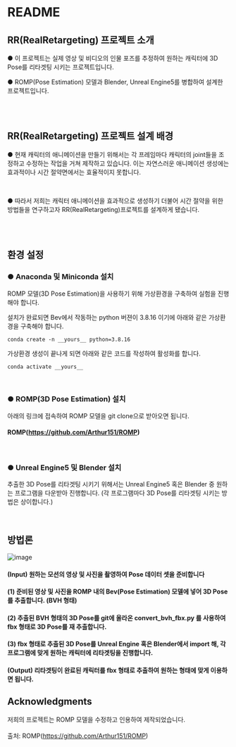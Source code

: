 # README
## RR(RealRetargeting) 프로젝트 소개
● 이 프로젝트는 실제 영상 및 비디오의 인물 포즈를 추정하여 원하는 캐릭터에 3D Pose를 리타겟팅 시키는 프로젝트입니다.

● ROMP(Pose Estimation) 모델과 Blender, Unreal Engine5를 병합하여 설계한 프로젝트입니다.

<br/><br/>

## RR(RealRetargeting) 프로젝트 설계 배경
● 현재 캐릭터의 애니메이션을 만들기 위해서는 각 프레임마다 캐릭터의 joint들을 조정하고 수정하는 작업을 거쳐 제작하고 있습니다. 이는 자연스러운 애니메이션 생성에는 효과적이나 시간 절약면에서는 효율적이지 못합니다. 

<br/>

● 따라서 저희는 캐릭터 애니메이션을 효과적으로 생성하기 더불어 시간 절약을 위한 방법들을 연구하고자 RR(RealRetargeting)프로젝트를 설계하게 됐습니다.

<br/><br/>
## 환경 설정
### ● Anaconda 및 Miniconda 설치
ROMP 모델(3D Pose Estimation)을 사용하기 위해 가상환경을 구축하여 실험을 진행해야 합니다.

설치가 완료되면 Bev에서 작동하는 python 버젼이 3.8.16 이기에 아래와 같은 가상환경을 구축해야 합니다.

```
conda create -n __yours__ python=3.8.16 
```

가상환경 생성이 끝나게 되면 아래와 같은 코드를 작성하여 활성화를 합니다.

```
conda activate __yours__
```
<br/>

### ● ROMP(3D Pose Estimation) 설치
아래의 링크에 접속하여 ROMP 모델을 git clone으로 받아오면 됩니다.
#### ROMP(https://github.com/Arthur151/ROMP)

<br/>

### ● Unreal Engine5 및 Blender 설치
추출한 3D Pose를 리타겟팅 시키기 위해서는 Unreal Engine5 혹은 Blender 중 원하는 프로그램을 다운받아 진행합니다. (각 프로그램마다 3D Pose를 리타겟팅 시키는 방법은 상이합니다.)

<br/>

## 방법론
![image](https://github.com/justin0701/RealRetargeting/assets/150767800/f630319e-a931-4fc3-b5cb-a6deb3c6fc47)

#### (Input) 원하는 모션의 영상 및 사진을 촬영하여 Pose 데이터 셋을 준비합니다

#### (1) 준비된 영상 및 사진을 ROMP 내의 Bev(Pose Estimation) 모델에 넣어 3D Pose를 추출합니다. (BVH 형태)

#### (2) 추출된 BVH 형태의 3D Pose를 git에 올라온 convert_bvh_fbx.py 를 사용하여 fbx 형태로 3D Pose를 재 추출합니다.

#### (3) fbx 형태로 추출된 3D Pose를 Unreal Engine 혹은 Blender에서 import 해, 각 프로그램에 맞게 원하는 캐릭터에 리타겟팅을 진행합니다.

#### (Output) 리타겟팅이 완료된 캐릭터를 fbx 형태로 추출하여 원하는 형태에 맞게 이용하면 됩니다.


## Acknowledgments
저희의 프로젝트는 ROMP 모델을 수정하고 인용하여 제작되었습니다. 
<br/> <br/>
출처: ROMP(https://github.com/Arthur151/ROMP)









